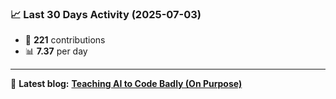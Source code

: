 <!--START_STATS-->
### 📈 Last 30 Days Activity (2025-07-03)  
- 🧮 **221** contributions  
- 📊 **7.37** per day
---
📝 **Latest blog:** [**Teaching AI to Code Badly (On Purpose)**](https://andriak.com/blog/badly-trained-ai)
<!--END_STATS-->
